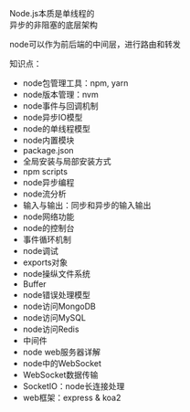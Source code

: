 Node.js本质是单线程的  
异步的非阻塞的底层架构

node可以作为前后端的中间层，进行路由和转发  

知识点：
- node包管理工具：npm, yarn  
- node版本管理：nvm
- node事件与回调机制
- node异步IO模型
- node的单线程模型
- node内置模块
- package.json
- 全局安装与局部安装方式
- npm scripts
- node异步编程
- node流分析
- 输入与输出：同步和异步的输入输出
- node网络功能
- node的控制台
- 事件循环机制
- node调试
- exports对象
- node操纵文件系统
- Buffer
- node错误处理模型
- node访问MongoDB
- node访问MySQL
- node访问Redis
- 中间件
- node web服务器详解
- node中的WebSocket
- WebSocket数据传输
- SocketIO：node长连接处理
- web框架：express & koa2